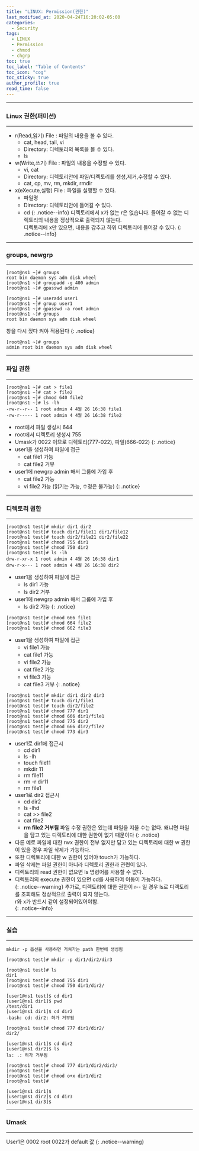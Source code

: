 ```yaml
---
title: "LINUX: Permission(권한)"
last_modified_at: 2020-04-24T16:20:02-05:00
categories:
  - Security
tags:
  - LINUX
  - Permission
  - chmod
  - chgrp
toc: true 
toc_label: "Table of Contents"
toc_icon: "cog"
toc_sticky: true 
author_profile: true 
read_time: false 
---
```

---
### Linux 권한(퍼미션)
---
* r(Read,읽기) File : 파일의 내용을 볼 수 있다.
	* cat, head, tail, vi
	* Directory: 디렉토리의 목록을 볼 수 있다.
	* ls
* w(Write,쓰기) File : 파일의 내용을 수정할 수 있다.
	* vi, cat
	* Directory: 디렉토리안에 파일/디렉토리를 생성,제거,수정할 수 있다.
	* cat, cp, mv, rm, mkdir, rmdir
* x(eXecute,실행) File : 파일을 실행할 수 있다.
	* 파일명
	* Directory: 디렉토리안에 들어갈 수 있다.
	* cd
{: .notice--info} 
디렉토리에서 x가 없는 r은 없습니다. 들어갈 수 없는 디렉토리의 내용을 정상적으로 출력되지 않는다.  
디렉토리에 x만 있으면, 내용을 감추고 하위 디렉토리에 들어갈 수 있다.
{: .notice--info}
---
### groups, newgrp
---
```console
[root@ns1 ~]# groups
root bin daemon sys adm disk wheel
[root@ns1 ~]# groupadd -g 400 admin
[root@ns1 ~]# gpasswd admin

[root@ns1 ~]# useradd user1
[root@ns1 ~]# group user1
[root@ns1 ~]# gpasswd -a root admin
[root@ns1 ~]# groups
root bin daemon sys adm disk wheel 
```
창을 다시 껐다 켜야 적용된다
{: .notice}
```console
[root@ns1 ~]# groups
admin root bin daemon sys adm disk wheel 
```
---
### 파일 권한
---
```console
[root@ns1 ~]# cat > file1
[root@ns1 ~]# cat > file2
[root@ns1 ~]# chmod 640 file2
[root@ns1 ~]# ls -lh
-rw-r--r-- 1 root admin 4 4월 26 16:38 file1
-rw-r----- 1 root admin 4 4월 26 16:38 file2
```

* root에서 파일 생성시 644
* root에서 디렉토리 생성시 755
* Umask가 0022 이므로 디렉토리(777-022), 파일(666-022) 
{: .notice}
* user1을 생성하여 파일에 접근
	* cat file1 가능
	* cat file2 거부
* user1에 newgrp admin 해서 그룹에 가입 후
	* cat file2 가능
	* vi file2 가능 (읽기는 가능, 수정은 불가능)
{: .notice}
---
### 디렉토리 권한
---
```console
[root@ns1 test]# mkdir dir1 dir2
[root@ns1 test]# touch dir1/file11 dir1/file12
[root@ns1 test]# touch dir2/file21 dir2/file22
[root@ns1 test]# chmod 755 dir1
[root@ns1 test]# chmod 750 dir2
[root@ns1 test]# ls -lh
drw-r-xr-x 1 root admin 4 4월 26 16:38 dir1
drw-r-x--- 1 root admin 4 4월 26 16:38 dir2
```
* user1을 생성하여 파일에 접근
	* ls dir1 가능
	* ls dir2 거부
* user1에 newgrp admin 해서 그룹에 가입 후
	* ls dir2 가능
{: .notice}
```console
[root@ns1 test]# chmod 666 file1
[root@ns1 test]# chmod 664 file2
[root@ns1 test]# chmod 662 file3
```
* user1을 생성하여 파일에 접근
	* vi file1 가능
	* cat file1 가능
	* vi file2 가능
	* cat file2 가능
	* vi file3 가능
	* cat file3	거부
{: .notice}
```console
[root@ns1 test]# mkdir dir1 dir2 dir3
[root@ns1 test]# touch dir1/file1
[root@ns1 test]# touch dir2/file2
[root@ns1 test]# chmod 777 dir1
[root@ns1 test]# chmod 666 dir1/file1
[root@ns1 test]# chmod 775 dir2
[root@ns1 test]# chmod 666 dir2/file2
[root@ns1 test]# chmod 773 dir3
```
* user1로 dir1에 접근시
	* cd dir1
	* ls -lh
	* touch file11
	* mkdir 11
	* rm file11
	* rm -r dir11
	* rm file1
* user1로 dir2 접근시
	* cd dir2
	* ls -lhd
	* cat >> file2
	* cat file2
	* **rm file2 거부됨** 파일 수정 권한은 있는데 파일을 지울 수는 없다. 왜냐면 파일을 담고 있는 디렉토리에 대한 권한이 없기 때문이다
{: .notice}
* 다른 예로 파일에 대한 rwx 권한이 전부 없지만 담고 있는 디렉토리에 대한 w 권한이 있을 경우 파일 삭제가 가능하다.  
* 또한 디렉토리에 대한 w 권한이 있어야 touch가 가능하다.   
* 파일 삭제는 파일 권한이 아니라 디렉토리 권한과 관련이 있다.    
* 디렉토리의 read 권한이 없으면 ls 명령어를 사용할 수 없다.  
* 디렉토리의 execute 권한이 있으면 cd를 사용하여 이동이 가능하다.   
{: .notice--warning}
추가로, 디렉토리에 대한 권한이 r-- 일 경우 ls로 디렉토리를 조회해도 정상적으로 출력이 되지 않는다.  
r와 x가 반드시 같이 설정되어있어야함.  
{: .notice--info}

---
### 실습
---
`mkdir -p 옵션을 사용하면 거쳐가는 path 한번에 생성됨`
```console
[root@ns1 test]# mkdir -p dir1/dir2/dir3
```

```console
[root@ns1 test]# ls
dir1
[root@ns1 test]# chmod 755 dir1
[root@ns1 test]# chmod 750 dir1/dir2/
```

```console
[user1@ns1 test]$ cd dir1
[user1@ns1 dir1]$ pwd
/test/dir1
[user1@ns1 dir1]$ cd dir2
-bash: cd: dir2: 허가 거부됨
```

```console
[root@ns1 test]# chmod 777 dir1/dir2/
dir2/
```

```console
[user1@ns1 dir1]$ cd dir2
[user1@ns1 dir2]$ ls
ls: .: 허가 거부됨
```

```console
[root@ns1 test]# chmod 777 dir1/dir2/dir3/
[root@ns1 test]#
[root@ns1 test]# chmod o+x dir1/dir2
[root@ns1 test]#
```

```console
[user1@ns1 dir1]$
[user1@ns1 dir2]$ cd dir3
[user1@ns1 dir3]$
```
---
### Umask
---
User1은 0002 root 0022가 default 값
{: .notice--warning}
```console

```
















